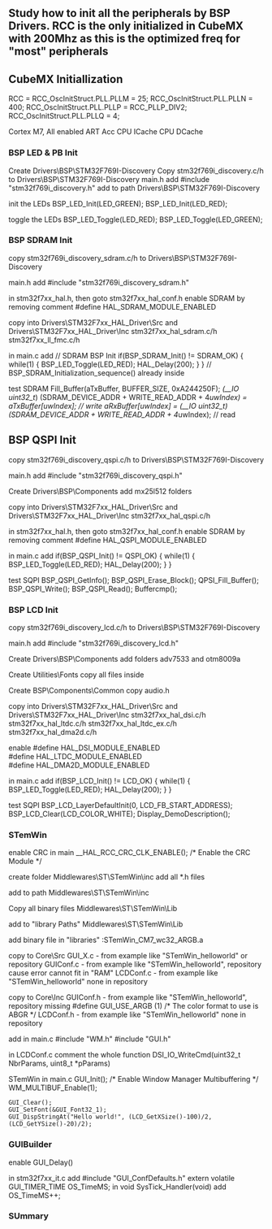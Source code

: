 ## Study how to init all the peripherals by BSP Drivers. RCC is the only initialized in CubeMX with 200Mhz as this is the optimized freq for "most" peripherals

## CubeMX Initiallization

RCC = 
  RCC_OscInitStruct.PLL.PLLM = 25;
  RCC_OscInitStruct.PLL.PLLN = 400;
  RCC_OscInitStruct.PLL.PLLP = RCC_PLLP_DIV2;
  RCC_OscInitStruct.PLL.PLLQ = 4;
  
Cortex M7, All enabled
	ART Acc
	CPU ICache
	CPU DCache
	
### BSP LED & PB Init

Create Drivers\BSP\STM32F769I-Discovery
Copy stm32f769i_discovery.c/h to Drivers\BSP\STM32F769I-Discovery
main.h add
	#include "stm32f769i_discovery.h"
add to path
	Drivers\BSP\STM32F769I-Discovery

init the LEDs
	BSP_LED_Init(LED_GREEN);
	BSP_LED_Init(LED_RED);
	
toggle the LEDs
	BSP_LED_Toggle(LED_RED);
	BSP_LED_Toggle(LED_GREEN);

### BSP SDRAM Init

copy stm32f769i_discovery_sdram.c/h to Drivers\BSP\STM32F769I-Discovery

main.h add
	#include "stm32f769i_discovery_sdram.h"
	
in stm32f7xx_hal.h, then goto stm32f7xx_hal_conf.h  enable SDRAM by removing comment
	#define HAL_SDRAM_MODULE_ENABLED

copy into Drivers\STM32F7xx_HAL_Driver\Src and Drivers\STM32F7xx_HAL_Driver\Inc
	stm32f7xx_hal_sdram.c/h
	stm32f7xx_ll_fmc.c/h
	
in main.c add
  // SDRAM BSP Init
  if(BSP_SDRAM_Init() != SDRAM_OK)
  {
	  while(1)
		  {
			  BSP_LED_Toggle(LED_RED);
			  HAL_Delay(200);
		  }
  } // BSP_SDRAM_Initialization_sequence() already inside
	
test SDRAM
	Fill_Buffer(aTxBuffer, BUFFER_SIZE, 0xA244250F);
	*(__IO uint32_t*) (SDRAM_DEVICE_ADDR + WRITE_READ_ADDR + 4*uwIndex) = aTxBuffer[uwIndex]; // write
	aRxBuffer[uwIndex] = *(__IO uint32_t*) (SDRAM_DEVICE_ADDR + WRITE_READ_ADDR + 4*uwIndex); // read


## BSP QSPI Init

copy stm32f769i_discovery_qspi.c/h to Drivers\BSP\STM32F769I-Discovery

main.h add
	#include "stm32f769i_discovery_qspi.h"
	
Create Drivers\BSP\Components
	add mx25l512 folders
	
copy into Drivers\STM32F7xx_HAL_Driver\Src and Drivers\STM32F7xx_HAL_Driver\Inc
	stm32f7xx_hal_qspi.c/h

in stm32f7xx_hal.h, then goto stm32f7xx_hal_conf.h  enable SDRAM by removing comment
	#define HAL_QSPI_MODULE_ENABLED   
	
in main.c add
  if(BSP_QSPI_Init() != QSPI_OK)
  {
	  while(1)
		  {
			  BSP_LED_Toggle(LED_RED);
			  HAL_Delay(200);
		  }
  }
	
test SQPI
	BSP_QSPI_GetInfo();
	BSP_QSPI_Erase_Block();
	QPSI_Fill_Buffer();
	BSP_QSPI_Write();
	BSP_QSPI_Read();
	Buffercmp();


### BSP LCD Init 

copy stm32f769i_discovery_lcd.c/h to Drivers\BSP\STM32F769I-Discovery

main.h add
	#include "stm32f769i_discovery_lcd.h"  
	
Create Drivers\BSP\Components
add folders
	adv7533 and
	otm8009a

Create Utilities\Fonts
copy all files inside

Create BSP\Components\Common
copy
	audio.h
	
copy into Drivers\STM32F7xx_HAL_Driver\Src and Drivers\STM32F7xx_HAL_Driver\Inc
	stm32f7xx_hal_dsi.c/h
	stm32f7xx_hal_ltdc.c/h
	stm32f7xx_hal_ltdc_ex.c/h
	stm32f7xx_hal_dma2d.c/h
	
enable 
	#define HAL_DSI_MODULE_ENABLED  
	#define HAL_LTDC_MODULE_ENABLED  
	#define HAL_DMA2D_MODULE_ENABLED  
	
in main.c add
  if(BSP_LCD_Init() != LCD_OK)
  {
	  while(1)
		  {
			  BSP_LED_Toggle(LED_RED);
			  HAL_Delay(200);
		  }
  }
  
test SQPI
  BSP_LCD_LayerDefaultInit(0, LCD_FB_START_ADDRESS);
  BSP_LCD_Clear(LCD_COLOR_WHITE);
  Display_DemoDescription();
  

### STemWin

enable CRC in main
	__HAL_RCC_CRC_CLK_ENABLE(); /* Enable the CRC Module */
	
create folder Middlewares\ST\STemWin\inc add all *.h files

add to path
	Middlewares\ST\STemWin\inc
	
Copy all binary files 
	Middlewares\ST\STemWin\Lib

add to "library Paths"
	Middlewares\ST\STemWin\Lib
	
add binary file in "libraries"
	:STemWin_CM7_wc32_ARGB.a
	
copy to Core\Src
	GUI_X.c - from example like "STemWin_helloworld" or repository
	GUIConf.c - from example like "STemWin_helloworld", repository cause error cannot fit in "RAM"
	LCDConf.c - from example like "STemWin_helloworld" none in repository
	
copy to Core\Inc
	GUIConf.h - from example like "STemWin_helloworld", repository missing #define GUI_USE_ARGB (1)    /* The color format to use is ABGR */
	LCDConf.h - from example like "STemWin_helloworld" none in repository

add in main.c
	#include "WM.h"
	#include "GUI.h"
	
in LCDConf.c comment the whole function
	DSI_IO_WriteCmd(uint32_t NbrParams, uint8_t *pParams)
	
STemWin in main.c
	GUI_Init();
	/* Enable Window Manager Multibuffering */
	WM_MULTIBUF_Enable(1);

	GUI_Clear();
	GUI_SetFont(&GUI_Font32_1);
	GUI_DispStringAt("Hello world!", (LCD_GetXSize()-100)/2, (LCD_GetYSize()-20)/2);
	
### GUIBuilder

enable GUI_Delay()
	
in stm32f7xx_it.c add
	#include "GUI_ConfDefaults.h"
	extern volatile GUI_TIMER_TIME OS_TimeMS;
	in void SysTick_Handler(void) add
		OS_TimeMS++;
		

	
	

### SUmmary

